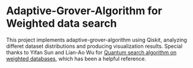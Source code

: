 # Adaptive-Grover-Algorithm for Weighted data search
This project implements adaptive-grover-algorithm using Qiskit, analyzing differet dataset distributions and producing visualization results.
Special thanks to Yifan Sun and Lian-Ao Wu for [Quantum search algorithm on weighted databases](https://www.nature.com/articles/s41598-024-81701-7), which has been a helpful reference.

